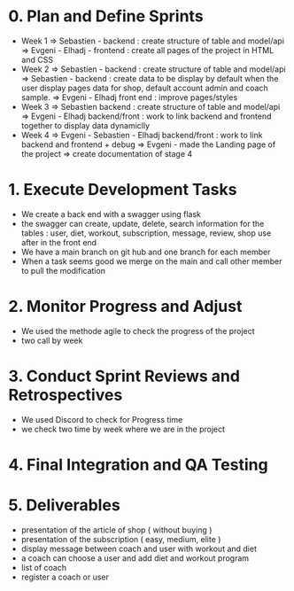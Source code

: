 # 0. Plan and Define Sprints
  - Week 1
    => Sebastien - backend : create structure of table and model/api
    => Evgeni - Elhadj - frontend : create all pages of the project in HTML and CSS
  - Week 2
    => Sebastien - backend : create structure of table and model/api
    => Sebastien - backend : create data to be display by default when the user display pages data for shop, default account admin and coach sample.
    => Evgeni - Elhadj front end : improve pages/styles
  - Week 3
    => Sebastien backend : create structure of table and model/api
    => Evgeni - Elhadj backend/front : work to link backend and frontend together to display data dynamiclly
  - Week 4
    => Evgeni - Sebastien - Elhadj backend/front : work to link backend and frontend + debug
    => Evgeni - made the Landing page of the project 
    => create documentation of stage 4


# 1. Execute Development Tasks
- We create a back end with a swagger using flask
- the swagger can create, update, delete, search information for the tables : user, diet, workout, subscription, message, review, shop use after in the front end
- We have a main branch on git hub and one branch for each member
- When a task seems good we merge on the main and call other member to pull the modification


# 2. Monitor Progress and Adjust
- We used the methode agile to check the progress of the project
- two call by week


# 3. Conduct Sprint Reviews and Retrospectives
- We used Discord to check for Progress time
- we check two time by week where we are in the project


# 4. Final Integration and QA Testing
# 5. Deliverables
- presentation of the article of shop ( without buying )
- presentation of the subscription ( easy, medium, elite )
- display message between coach and user with workout and diet
- a coach can choose a user and add diet and workout program
- list of coach
- register a coach or user
